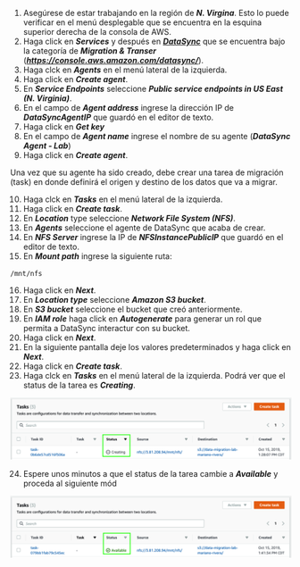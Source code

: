 1. Asegúrese de estar trabajando en la región de **_N. Virgina_**. Esto lo puede verificar en el menú desplegable que se encuentra en la esquina superior derecha de la consola de AWS.
2. Haga click en **_Services_** y después en [**_DataSync_**](https://console.aws.amazon.com/datasync/) que se encuentra bajo la categoría de **_Migration & Transer_** (**_https://console.aws.amazon.com/datasync/_**).
3. Haga clck en **_Agents_** en el menú lateral de la izquierda.
4. Haga click en **_Create agent_**.
5. En **_Service Endpoints_** seleccione **_Public service endpoints in US East (N. Virginia)_**.
6. En el campo de **_Agent address_** ingrese la dirección IP de **_DataSyncAgentIP_** que guardó en el editor de texto.
7. Haga click en **_Get key_**
8. En el campo de **_Agent name_** ingrese el nombre de su agente (**_DataSync Agent - Lab_**)
9. Haga click en **_Create agent_**.

Una vez que su agente ha sido creado, debe crear una tarea de migración (task) en donde definirá el origen y destino de los datos que va a migrar.

10. Haga clck en **_Tasks_** en el menú lateral de la izquierda.
11. Haga click en **_Create task_**.
12. En **_Location_** type seleccione **_Network File System (NFS)_**.
13. En **_Agents_** seleccione el agente de DataSync que acaba de crear.
14. En **_NFS Server_** ingrese la IP de **_NFSInstancePublicIP_** que guardó en el editor de texto.
15. En **_Mount path_** ingrese la siguiente ruta:

```
/mnt/nfs
```

16. Haga click en **_Next_**.
17. En **_Location type_** seleccione **_Amazon S3 bucket_**.
18. En **_S3 bucket_** seleccione el bucket que creó anteriormente.
19. En **_IAM role_** haga click en **_Autogenerate_** para generar un rol que permita a DataSync interactur con su bucket.
20. Haga click en **_Next_**.
21. En la siguiente pantalla deje los valores predeterminados y haga click en **_Next_**.
22. Haga click en **_Create task_**.
23. Haga clck en **_Tasks_** en el menú lateral de la izquierda. Podrá ver que el status de la tarea es **_Creating_**.

![Creating task](images/taskcreating.png)

24. Espere unos minutos a que el status de la tarea cambie a **_Available_** y proceda al siguiente mód

![Task available](images/taskavailable.png)